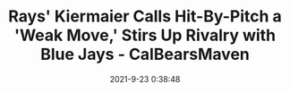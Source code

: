 ---
"title": "Rays' Kiermaier Calls Hit-By-Pitch a 'Weak Move,' Stirs Up Rivalry with Blue Jays - CalBearsMaven"
"date": "2021-9-23 0:38:48"
"feed_name": "GOOGLENEWSDRILLING"
"feed_website": "https://news.google.com/search?q=drilling%2Bincident&hl=en-US&gl=US&ceid=US:en"
"feed_rss": "https://news.google.com/rss/search?q=drilling%2Bincident&hl=en-US&gl=US&ceid=US:en"
"link": "https://www.si.com/mlb/bluejays/news/rays-kiermaier-calls-hit-by-pitch-a-weak-move-stirs-up-rivalry-with-blue-jays"
"file": "_posts/2021-1-1-fde04a1205dfcf8d46f56ad406947f04f47a7a6a.md"
"accident": "1"
"drilling": "0"
"dead": "0"
"injured": "0"
"where": "unknown site"
---